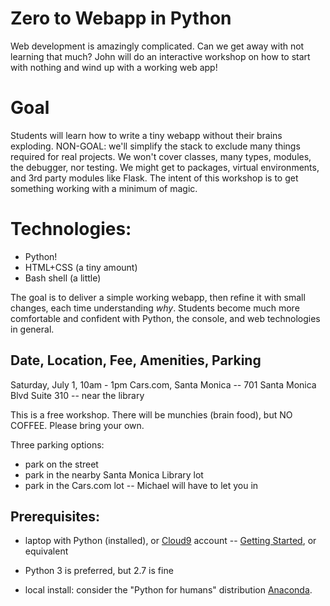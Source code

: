 # Zero to Webapp in Python

Web development is amazingly complicated. Can we get away with not learning that much?  John will do an interactive workshop on how to start with nothing and wind up with a working web app!

# Goal

Students will learn how to write a tiny webapp without their brains exploding. NON-GOAL: we'll simplify the stack to exclude many things required for real projects. We won't cover classes, many types, modules, the debugger, nor testing. We might get to packages, virtual environments, and 3rd party modules like Flask. The intent of this workshop is to get something working with a minimum of magic.

# Technologies:
* Python!
* HTML+CSS (a tiny amount)
* Bash shell (a little)

The goal is to deliver a simple working webapp, then refine it with small changes, each time understanding _why_. Students  become much more comfortable and confident with Python, the console, and web technologies in general.

## Date, Location, Fee, Amenities, Parking

Saturday, July 1, 10am - 1pm
Cars.com, Santa Monica -- 701 Santa Monica Blvd Suite 310 -- near the library

This is a free workshop. There will be munchies (brain food), but NO COFFEE. Please bring your own.

Three parking options:
- park on the street
- park in the nearby Santa Monica Library lot
- park in the Cars.com lot -- Michael will have to let you in

## Prerequisites:

* laptop with Python (installed), or [Cloud9](http://cloud9.io) account -- [Getting Started](https://www.youtube.com/watch?v=olUjFDKRDYo), or equivalent

* Python 3 is preferred, but 2.7 is fine

* local install: consider the "Python for humans" distribution [Anaconda](https://www.continuum.io/downloads).
